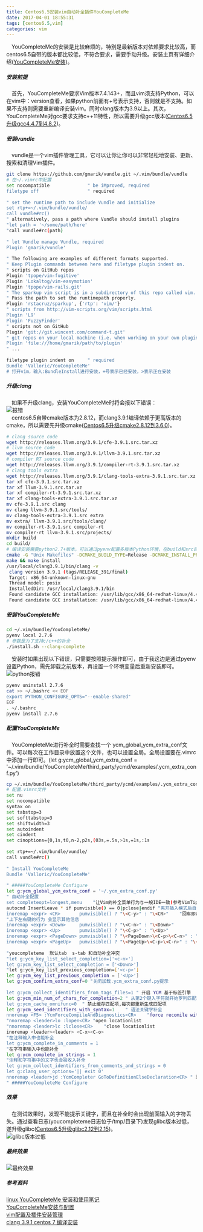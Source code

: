 ```yaml
---
title: Centos6.5安装vim自动补全插件YouCompleteMe  
date: 2017-04-01 18:55:31  
tags: [centos6.5,vim]  
categories: vim
---
```

&ensp;&ensp;YouCompleteMe的安装是比较麻烦的，特别是最新版本对依赖要求比较高，而centos6.5自带的版本都比较低，不符合要求，需要手动升级。安装主页有详细介绍([YouCompleteMe安装](https://github.com/Valloric/YouCompleteMe#full-installation-guide))。
<!-- more -->
##### 安装前提
&ensp;&ensp;首先，YouCompleteMe要求Vim版本7.4.143+，而且vim须支持Python，可以在vim中：version查看，如果python前面有+号表示支持，否则就是不支持。如果不支持则需要重新编译安装vim。同时clang版本为3.9以上。其次，YouCompleteMe对gcc要求支持c++11特性，所以需要升级gcc版本([Centos6.5升级gcc4.4.7到4.8.2](https://unicornsymbol.github.io/2017/03/30/shell/centos6.5%E5%8D%87%E7%BA%A7gcc4.4.7%E5%88%B04.8.2/))。  
##### 安装vundle
&ensp;&ensp;vundle是一个vim插件管理工具，它可以让你让你可以非常轻松地安装、更新、搜索和清理Vim插件。
``` bash
git clone https://github.com/gmarik/vundle.git ~/.vim/bundle/vundle
# 在~/.vimrc中配置
set nocompatible              " be iMproved, required
filetype off                  " required
 
" set the runtime path to include Vundle and initialize
set rtp+=~/.vim/bundle/vundle/
call vundle#rc()
" alternatively, pass a path where Vundle should install plugins
"let path = '~/some/path/here'
"call vundle#rc(path)
 
" let Vundle manage Vundle, required
Plugin 'gmarik/vundle'
 
" The following are examples of different formats supported.
" Keep Plugin commands between here and filetype plugin indent on.
" scripts on GitHub repos
Plugin 'tpope/vim-fugitive'
Plugin 'Lokaltog/vim-easymotion'
Plugin 'tpope/vim-rails.git'
" The sparkup vim script is in a subdirectory of this repo called vim.
" Pass the path to set the runtimepath properly.
Plugin 'rstacruz/sparkup', {'rtp': 'vim/'}
" scripts from http://vim-scripts.org/vim/scripts.html
Plugin 'L9'
Plugin 'FuzzyFinder'
" scripts not on GitHub
Plugin 'git://git.wincent.com/command-t.git'
" git repos on your local machine (i.e. when working on your own plugin)
Plugin 'file:///home/gmarik/path/to/plugin'
" ...
 
filetype plugin indent on     " required
Bundle 'Valloric/YouCompleteMe'
# 打开vim，输入:BundleInstall进行安装，+号表示已经安装，>表示正在安装
```
##### 升级clang
&ensp;&ensp;如果不升级clang，安装YouCompleteMe时将会报以下错误：  
![报错](/img/shell/youcompleteme编译报错.png)  
&ensp;&ensp;centos6.5自带cmake版本为2.8.12，而clang3.9.1编译依赖于更高版本的cmake，所以需要先升级cmake([Centos6.5升级cmake2.8.12到3.6.0](https://unicornsymbol.github.io/2017/03/31/shell/Centos6.5%E5%8D%87%E7%BA%A7cmake2.8.12%E5%88%B03.6.0/))。
``` bash
# clang source code
wget http://releases.llvm.org/3.9.1/cfe-3.9.1.src.tar.xz
# llvm source code
wget http://releases.llvm.org/3.9.1/llvm-3.9.1.src.tar.xz
# compiler RT source code
wget http://releases.llvm.org/3.9.1/compiler-rt-3.9.1.src.tar.xz
# clang tools extra
wget http://releases.llvm.org/3.9.1/clang-tools-extra-3.9.1.src.tar.xz
tar xf cfe-3.9.1.src.tar.xz
tar xf llvm-3.9.1.src.tar.xz
tar xf compiler-rt-3.9.1.src.tar.xz
tar xf clang-tools-extra-3.9.1.src.tar.xz
mv cfe-3.9.1.src clang
mv clang llvm-3.9.1.src/tools/
mv clang-tools-extra-3.9.1.src extra
mv extra/ llvm-3.9.1.src/tools/clang/
mv compiler-rt-3.9.1.src compiler-rt
mv compiler-rt llvm-3.9.1.src/projects/
mkdir build
cd build/
# 编译安装需要python2.7+版本，可以通过pyenv配置多版本Python环境，在build和src目录执行pyenv local 2.7.6
cmake -G "Unix Makefiles" -DCMAKE_BUILD_TYPE=Release -DCMAKE_INSTALL_PREFIX=/usr/local/clang3.9.1 -DLLVM_OPTIMIZED_TABLEGEN=1 ../llvm-3.9.1.src
make && make install
/usr/local/clang3.9.1/bin/clang -v
 clang version 3.9.1 (tags/RELEASE_391/final)
 Target: x86_64-unknown-linux-gnu
 Thread model: posix
 InstalledDir: /usr/local/clang3.9.1/bin
 Found candidate GCC installation: /usr/lib/gcc/x86_64-redhat-linux/4.4.4
 Found candidate GCC installation: /usr/lib/gcc/x86_64-redhat-linux/4.4.7
```
##### 安装YouCompleteMe
``` bash
cd ~/.vim/bundle/YouCompleteMe/
pyenv local 2.7.6
# 参数是为了支持c/c++的补全
./install.sh --clang-complete
```
&ensp;&ensp;安装时如果出现以下错误，只需要按照提示操作即可，由于我这边是通过pyenv设置Python，需先卸载之前版本，再设置一个环境变量后重新安装即可。  
![python报错](/img/shell/youcompletemepython报错.png)
``` bash
pyenv uninstall 2.7.6
cat >> ~/.bashrc << EOF
export PYTHON_CONFIGURE_OPTS="--enable-shared"
EOF
. ~/.bashrc
pyenv install 2.7.6
```
##### 配置YouCompleteMe
&ensp;&ensp;YouCompleteMe进行补全时需要查找一个 ycm_global_ycm_extra_conf文件。可以每次在工作目录中放置这个文件，也可以设置全局。全局设置要在.vimrc中添加一行即可。(let g:ycm_global_ycm_extra_conf = '~/.vim/bundle/YouCompleteMe/third_party/ycmd/examples/.ycm_extra_conf.py')
``` bash
cp ~/.vim/bundle/YouCompleteMe/third_party/ycmd/examples/.ycm_extra_conf.py ~/
# 配置.vimrc文件
set nu  
set nocompatible  
syntax on  
set tabstop=3  
set softtabstop=3  
set shiftwidth=3  
set autoindent  
set cindent  
set cinoptions={0,1s,t0,n-2,p2s,(03s,=.5s,>1s,=1s,:1s  
  
set rtp+=~/.vim/bundle/vundle/  
call vundle#rc()  
  
" Install YouCompleteMe  
Bundle 'Valloric/YouCompleteMe'  
  
" #####YouCompleteMe Configure   
let g:ycm_global_ycm_extra_conf = '~/.ycm_extra_conf.py'  
" 自动补全配置  
set completeopt=longest,menu    "让Vim的补全菜单行为与一般IDE一致(参考VimTip1228)  
autocmd InsertLeave * if pumvisible() == 0|pclose|endif "离开插入模式后自动关闭预览窗口  
inoremap <expr> <CR>       pumvisible() ? "\<C-y>" : "\<CR>"    "回车即选中当前项  
"上下左右键的行为 会显示其他信息  
inoremap <expr> <Down>     pumvisible() ? "\<C-n>" : "\<Down>"  
inoremap <expr> <Up>       pumvisible() ? "\<C-p>" : "\<Up>"  
inoremap <expr> <PageDown> pumvisible() ? "\<PageDown>\<C-p>\<C-n>" : "\<PageDown>"  
inoremap <expr> <PageUp>   pumvisible() ? "\<PageUp>\<C-p>\<C-n>" : "\<PageUp>"  
  
"youcompleteme  默认tab  s-tab 和自动补全冲突  
"let g:ycm_key_list_select_completion=['<c-n>']  
let g:ycm_key_list_select_completion = ['<Down>']  
"let g:ycm_key_list_previous_completion=['<c-p>']  
let g:ycm_key_list_previous_completion = ['<Up>']  
let g:ycm_confirm_extra_conf=0 "关闭加载.ycm_extra_conf.py提示  
  
let g:ycm_collect_identifiers_from_tags_files=1 " 开启 YCM 基于标签引擎  
let g:ycm_min_num_of_chars_for_completion=2 " 从第2个键入字符就开始罗列匹配项  
let g:ycm_cache_omnifunc=0  " 禁止缓存匹配项,每次都重新生成匹配项  
let g:ycm_seed_identifiers_with_syntax=1    " 语法关键字补全  
nnoremap <F5> :YcmForceCompileAndDiagnostics<CR>    "force recomile with syntastic  
"nnoremap <leader>lo :lopen<CR> "open locationlist  
"nnoremap <leader>lc :lclose<CR>    "close locationlist  
inoremap <leader><leader> <C-x><C-o>  
"在注释输入中也能补全  
let g:ycm_complete_in_comments = 1  
"在字符串输入中也能补全  
let g:ycm_complete_in_strings = 1  
"注释和字符串中的文字也会被收入补全  
let g:ycm_collect_identifiers_from_comments_and_strings = 0  
let g:clang_user_options='|| exit 0'  
nnoremap <leader>jd :YcmCompleter GoToDefinitionElseDeclaration<CR> " 跳转到定义处  
" #####YouCompleteMe Configure
```
##### 效果
&ensp;&ensp;在测试效果时，发现不能提示关键字，而且在补全时会出现前面输入的字符丢失。通过查看日志(youcompleteme日志位于/tmp/目录下)发现glibc版本过低，遂升级glibc([Centos6.5升级glibc2.12到2.15](https://unicornsymbol.github.io/2017/04/05/shell/Centos6.5%E5%8D%87%E7%BA%A7glibc2.12%E5%88%B02.15/))。  
![glibc版本过低](/img/shell/glibc版本太低.png)
##### 最终效果
![最终效果](/img/shell/最终效果.png)
##### 参考资料
[linux YouCompleteMe 安装和使用笔记](http://blog.csdn.net/mengzhisuoliu/article/details/50422004)  
[YouCompleteMe安装与配置](http://blog.csdn.net/netdalanhan/article/details/44600643)  
[vim配置及插件安装管理](http://blog.csdn.net/namecyf/article/details/7787479)  
[clang 3.9.1 centos 7 编译安装](http://www.07net01.com/2016/12/1755180.html)

